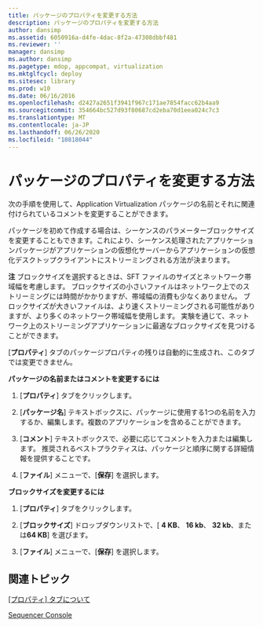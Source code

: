 ```yaml
---
title: パッケージのプロパティを変更する方法
description: パッケージのプロパティを変更する方法
author: dansimp
ms.assetid: 6050916a-d4fe-4dac-8f2a-47308dbbf481
ms.reviewer: ''
manager: dansimp
ms.author: dansimp
ms.pagetype: mdop, appcompat, virtualization
ms.mktglfcycl: deploy
ms.sitesec: library
ms.prod: w10
ms.date: 06/16/2016
ms.openlocfilehash: d2427a2651f3941f967c171ae7854facc62b4aa9
ms.sourcegitcommit: 354664bc527d93f80687cd2eba70d1eea024c7c3
ms.translationtype: MT
ms.contentlocale: ja-JP
ms.lasthandoff: 06/26/2020
ms.locfileid: "10818044"
---
```

# パッケージのプロパティを変更する方法


次の手順を使用して、Application Virtualization パッケージの名前とそれに関連付けられているコメントを変更することができます。

パッケージを初めて作成する場合は、シーケンスのパラメーターブロックサイズを変更することもできます。これにより、シーケンス処理されたアプリケーションパッケージがアプリケーションの仮想化サーバーからアプリケーションの仮想化デスクトップクライアントにストリーミングされる方法が決まります。

**注** ブロックサイズを選択するときは、SFT ファイルのサイズとネットワーク帯域幅を考慮します。 ブロックサイズの小さいファイルはネットワーク上でのストリーミングには時間がかかりますが、帯域幅の消費も少なくありません。 ブロックサイズが大きいファイルは、より速くストリーミングされる可能性がありますが、より多くのネットワーク帯域幅を使用します。 実験を通じて、ネットワーク上のストリーミングアプリケーションに最適なブロックサイズを見つけることができます。

 

[**プロパティ**] タブのパッケージプロパティの残りは自動的に生成され、このタブでは変更できません。

**パッケージの名前またはコメントを変更するには**

1.  [**プロパティ**] タブをクリックします。

2.  [**パッケージ名**] テキストボックスに、パッケージに使用する1つの名前を入力するか、編集します。複数のアプリケーションを含めることができます。

3.  [**コメント**] テキストボックスで、必要に応じてコメントを入力または編集します。 推奨されるベストプラクティスは、パッケージと順序に関する詳細情報を提供することです。

4.  [**ファイル**] メニューで、[**保存**] を選択します。

**ブロックサイズを変更するには**

1.  [**プロパティ**] タブをクリックします。

2.  [**ブロックサイズ**] ドロップダウンリストで、[ **4 KB**、 **16 kb**、 **32 kb**、または**64 KB**] を選びます。

3.  [**ファイル**] メニューで、[**保存**] を選択します。

## 関連トピック


[[プロパティ] タブについて](about-the-properties-tab.md)

[Sequencer Console](sequencer-console.md)

 

 





